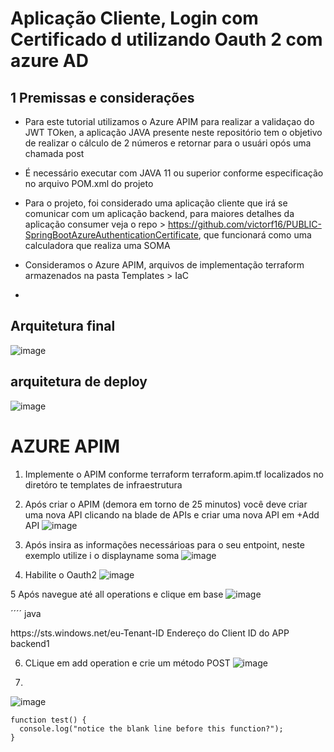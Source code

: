 # Aplicação Cliente, Login com Certificado d utilizando Oauth 2 com azure AD #

## 1 Premissas e considerações

 * Para este tutorial utilizamos o Azure APIM para realizar a validaçao do JWT TOken, a aplicação JAVA presente neste repositório tem o objetivo de realizar o cálculo de 2 números e retornar para o usuári opós uma chamada post

 * É necessário executar com JAVA 11 ou superior conforme especificação no arquivo POM.xml do projeto

 * Para o projeto, foi considerado uma aplicação cliente que irá se comunicar com um aplicação backend, para maiores detalhes da aplicação consumer veja o repo > https://github.com/victorf16/PUBLIC-SpringBootAzureAuthenticationCertificate, que funcionará como uma calculadora que realiza uma SOMA
  
 * Consideramos o Azure APIM, arquivos de implementação terraform armazenados na pasta Templates > IaC

 * 
## Arquitetura final

![image](https://github.com/victorf16/PUBLIC-SpringBootAzureAuthenticationCertificate-/assets/28166733/f4d87fab-ab47-40b3-a6e3-680b58e3ed1c)

## arquitetura de deploy

![image](https://github.com/victorf16/PUBLIC-SpringBootAzureAuthenticationCertificateProvider/assets/28166733/0128246e-f550-4f4b-b4e6-21b756f39b03)

# AZURE APIM
1. Implemente o APIM conforme terraform terraform.apim.tf localizados no diretóro te templates de infraestrutura
2. Após criar o APIM (demora em torno de 25 minutos) você deve criar uma nova API clicando na blade de APIs e criar uma nova API em +Add API ![image](https://github.com/victorf16/PUBLIC-SpringBootAzureAuthenticationCertificateProvider/assets/28166733/74eb6831-ecf0-458a-b8a9-3df010268900)

3. Após insira as informações necessárioas para o seu entpoint, neste exemplo utilize i o displayname soma
 ![image](https://github.com/victorf16/PUBLIC-SpringBootAzureAuthenticationCertificateProvider/assets/28166733/cc8d2fc2-07aa-452d-91e7-47d2e1c09875)


4. Habilite o Oauth2
![image](https://github.com/victorf16/PUBLIC-SpringBootAzureAuthenticationCertificateProvider/assets/28166733/e53af5cd-91c8-44ab-9884-e1059f7e2c56)

5 Após navegue até all operations e clique em base 
![image](https://github.com/victorf16/PUBLIC-SpringBootAzureAuthenticationCertificateProvider/assets/28166733/1fa7a428-b292-4f31-bdb1-27ea8b540b4c)

´´´´ java





<!-- 

    IMPORTANT: 

    - Policy elements can appear only within the <inbound>, <outbound>, <backend> section elements. 

    - To apply a policy to the incoming request (before it is forwarded to the backend service), place a corresponding policy element within the <inbound> section element. 

    - To apply a policy to the outgoing response (before it is sent back to the caller), place a corresponding policy element within the <outbound> section element. 

    - To add a policy, place the cursor at the desired insertion point and select a policy from the sidebar. 

    - To remove a policy, delete the corresponding policy statement from the policy document. 

    - Position the <base> element within a section element to inherit all policies from the corresponding section element in the enclosing scope. 

    - Remove the <base> element to prevent inheriting policies from the corresponding section element in the enclosing scope. 

    - Policies are applied in the order of their appearance, from the top down. 

    - Comments within policy elements are not supported and may disappear. Place your comments between policy elements or at a higher level scope. 

-->
<policies>
    <inbound>
        <base />
        <authentication-certificate thumbprint="A0C8F954707B196CE31F474ADD0A1FD01AE97567" />
        <validate-jwt header-name="Authorization" failed-validation-httpcode="401" failed-validation-error-message="Unauthorized. Access token is missing or invalid.">
            <openid-config url="https://login.microsoftonline.com/Seu-Tenant/v2.0/.well-known/openid-configuration" />
            <issuers>
                <issuer>https://sts.windows.net/eu-Tenant-ID</issuer>
            </issuers>
            <required-claims>
                <claim name="aud">
                    <value>Endereço do Client ID do APP backend1</value>
                </claim>
            </required-claims>
        </validate-jwt>
    </inbound>
    <backend>
        <base />
    </backend>
    <outbound>
        <base />
    </outbound>
    <on-error>
        <base />
    </on-error>
</policies>


6. CLique em add operation e crie um método POST 
   ![image](https://github.com/victorf16/PUBLIC-SpringBootAzureAuthenticationCertificateProvider/assets/28166733/a4930f3e-8d7a-48b8-a4bf-247eee4c2862)

7. 

![image](https://github.com/victorf16/PUBLIC-SpringBootAzureAuthenticationCertificateProvider/assets/28166733/0f7dce0b-8180-414d-9be1-2859e72d8af6)


```
function test() {
  console.log("notice the blank line before this function?");
}
```


